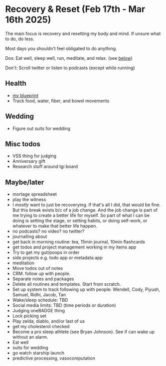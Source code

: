 # Recovery & Reset (Feb 17th - Mar 16th 2025)

The main focus is recovery and resetting my body and mind. If unsure what to do, do less.

Most days you shouldn't feel obligated to do anything.

Dos: Eat well, sleep well, run, meditate, and relax. (see [below](#health))

Don't: Scroll twitter or listen to podcasts (except while running)

## Health
- [my blueprint](my-blueprint.md)
- Track food, water, fiber, and bowel movements

## Wedding
- Figure out suits for wedding

## Misc todos
- VSS thing for judging
- Anniversary gift
- Research stuff around tgi board


## Maybe/later
- mortage spreadsheet
- play the witness
- I *mostly* want to just be recoverying. If that's all I did, that would be fine. But this break exists b/c of a job change. And the job change is part of me trying to create a better life for myself. So part of what I can be doing is setting the stage, or setting habits, or doing self-work, or whatever to make that better life happen.
- no podcasts? no video? no twitter?
- journalling about 
- get back in morning routine: tea, 15min journal, 10min flashcards
- get todos and project management working in my items app
- Try to get my gut/poops in order 
- side projects e.g. todo app or metadata app
- meditation
- Move todos out of notes
- CRM. follow up with people.
- Separate notes and packages
- Delete all routines and templates. Start from scratch.
- Set up system to track following up with people: Wendell, Cody, Piyush, Samuel, Ridhi, Jacob, Tan
- Wake/sleep schedule: TBD
- Social media limits: TBD (time periods or duration)
- Judging oneBADGE thing
- Lock picking set
- Play zelda, diablo, and/or last of us
- get my cholesterol checked
- Become a pro sleep athlete (see Bryan Johnson). See if can wake up without an alarm.
- Eat well
- suits for wedding
- go watch starship launch
- predictive processing, vasocomputation